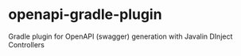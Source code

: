 # openapi-gradle-plugin
Gradle plugin for OpenAPI (swagger) generation with Javalin DInject Controllers
